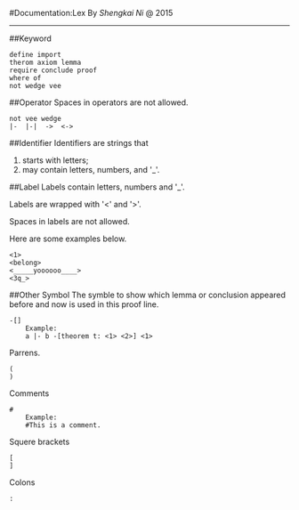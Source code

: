 #Documentation:Lex
By *Shengkai Ni* @ 2015
***

##Keyword

	define import 
	therom axiom lemma 
	require conclude proof 
	where of 
	not wedge vee 


##Operator
Spaces in operators are not allowed.

	not vee wedge
	|-  |-|  ->  <->
	
	
##Identifier
Identifiers are strings that

1. starts with letters;
2. may contain letters, numbers, and '_'.

##Label
Labels contain letters, numbers and '_'.

Labels are wrapped with '<' and '>'.

Spaces in labels are not allowed.

Here are some examples below.

	<1>
	<belong>
	<_____yoooooo____>
	<3q_>


##Other Symbol
The symble to show which lemma or conclusion appeared before and now is used in this proof line.

	-[]
		Example:
		a |- b -[theorem t: <1> <2>] <1>

Parrens.

	(
	)
	
Comments

	#
		Example:
		#This is a comment.
	
Squere brackets

	[
	]

Colons

	: